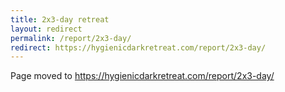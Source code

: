 ```yaml
---
title: 2x3-day retreat
layout: redirect
permalink: /report/2x3-day/
redirect: https://hygienicdarkretreat.com/report/2x3-day/
---
```


Page moved to <https://hygienicdarkretreat.com/report/2x3-day/>

